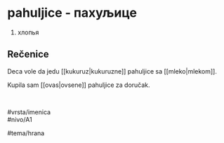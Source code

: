 # pahuljice - пахуљице

1. хлопья  

## Rečenice

Deca vole da jedu [[kukuruz|kukuruzne]] pahuljice sa [[mleko|mlekom]].  

Kupila sam [[ovas|ovsene]] pahuljice za doručak.  

<br>

#vrsta/imenica  
#nivo/A1  

#tema/hrana  
